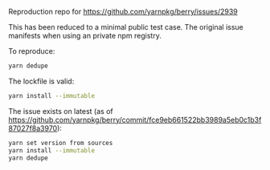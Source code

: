 Reproduction repo for https://github.com/yarnpkg/berry/issues/2939

This has been reduced to a minimal public test case. The original issue manifests when using an
private npm registry.

To reproduce:

```sh
yarn dedupe
```

The lockfile is valid:

```sh
yarn install --immutable
```

The issue exists on latest (as of https://github.com/yarnpkg/berry/commit/fce9eb661522bb3989a5eb0c1b3f87027f8a3970):

```sh
yarn set version from sources
yarn install --immutable
yarn dedupe
```
